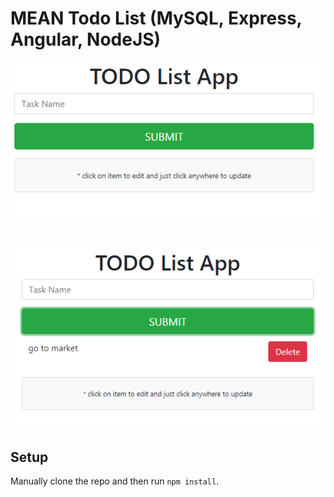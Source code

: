 # MEAN Todo List (MySQL, Express, Angular, NodeJS)

![MEAN Todo](../screenshots/angular-todo.PNG)
#
![MEAN Todo](../screenshots/angular-todo2.PNG)


## Setup

Manually clone the repo and then run `npm install`.